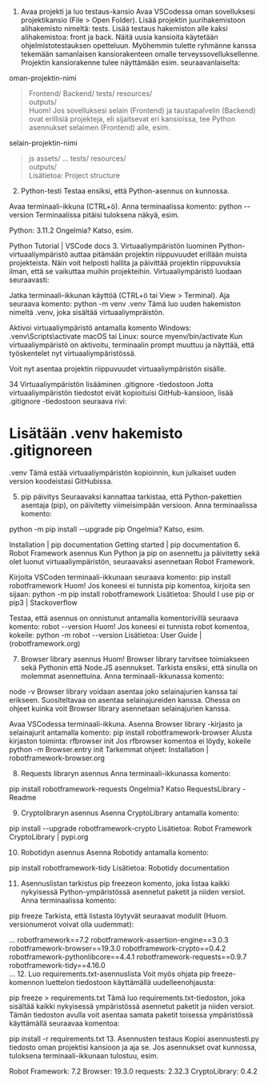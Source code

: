 1. Avaa projekti ja luo testaus-kansio
Avaa VSCodessa oman sovelluksesi projektikansio (File > Open Folder).
Lisää projektin juurihakemistoon alihakemisto nimeltä: tests.
Lisää testaus hakemiston alle kaksi alihakemistoa: front ja back.
Näitä uusia kansioita käytetään ohjelmistotestauksen opetteluun. Myöhemmin tulette ryhmänne kanssa tekemään samanlaisen kansiorakenteen omalle terveyssovelluksellenne. Projektin kansiorakenne tulee näyttämään esim. seuraavanlaiselta:

oman-projektin-nimi
   > Frontend/
   > Backend/
   > tests/
   > resources/   
   > outputs/   
Huom! Jos sovelluksesi selain (Frontend) ja taustapalvelin (Backend) ovat erillisiä projekteja, eli sijaitsevat eri kansioissa, tee Python asennukset selaimen (Frontend) alle, esim.

selain-projektin-nimi
   > js
   > assets/
   > ...
   > tests/
   > resources/   
   > outputs/   
Lisätietoa: Project structure

2. Python-testi
Testaa ensiksi, että Python-asennus on kunnossa.

Avaa terminaali-ikkuna (CTRL+ö).
Anna terminaalissa komento:
python --version
Terminaalissa pitäisi tuloksena näkyä, esim.

Python: 3.11.2
Ongelmia? Katso, esim.

Python Tutorial | VSCode docs
3. Virtuaaliympäristön luominen
Python-virtuaaliympäristö auttaa pitämään projektin riippuvuudet erillään muista projekteista. Näin voit helposti hallita ja päivittää projektin riippuvuksia ilman, että se vaikuttaa muihin projekteihin. Virtuaaliympäristö luodaan seuraavasti:

Jatka terminaali-ikkunan käyttöä (CTRL+ö tai View > Terminal).
Aja seuraava komento:
python -m venv .venv
Tämä luo uuden hakemiston nimeltä .venv, joka sisältää virtuaaliympräistön.

Aktivoi virtuaaliympäristö antamalla komento
Windows:
.venv\Scripts\activate
macOS tai Linux:
source myenv/bin/activate
Kun virtuaaliympäristö on aktivoitu, terminaalin prompt muuttuu ja näyttää, että työskentelet nyt virtuaaliympäristössä.

Voit nyt asentaa projektin riippuvuudet virtuaaliympäristön sisälle.

34 Virtuaaliympäristön lisääminen .gitignore -tiedostoon
Jotta virtuaaliympäristön tiedostot eivät kopioituisi GitHub-kansioon, lisää .gitignore -tiedostoon seuraava rivi:

# Lisätään .venv hakemisto .gitignoreen
.venv
Tämä estää virtuaaliympäristön kopioinnin, kun julkaiset uuden version koodeistasi GitHubissa.

5. pip päivitys
Seuraavaksi kannattaa tarkistaa, että Python-pakettien asentaja (pip), on päivitetty viimeisimpään versioon. Anna terminaalissa komento:

python -m pip install --upgrade pip
Ongelmia? Katso, esim.

Installation | pip documentation
Getting started | pip documentation
6. Robot Framework asennus
Kun Python ja pip on asennettu ja päivitetty sekä olet luonut virtuaaliympäristön, seuraavaksi asennetaan Robot Framework.

Kirjoita VSCoden terminaali-ikkunaan seuraava komento:
pip install robotframework
Huom! Jos koneesi ei tunnista pip komentoa, kirjoita sen sijaan:
python -m pip install robotframework
Lisätietoa: Should I use pip or pip3 | Stackoverflow

Testaa, että asennus on onnistunut antamalla komentorivillä seuraava komento:
robot --version
Huom! Jos koneesi ei tunnista robot komentoa, kokeile:
python -m robot --version
Lisätietoa: User Guide | (robotframework.org)

7. Browser library asennus
Huom! Browser library tarvitsee toimiakseen sekä Pythonin että Node.JS asennukset. Tarkista ensiksi, että sinulla on molemmat asennettuina. Anna terminaali-ikkunassa komento:

node -v
Browser library voidaan asentaa joko selainajurien kanssa tai erikseen. Suositeltavaa on asentaa selainajureiden kanssa. Ohessa on ohjeet kuinka voit Browser library asennetaan selainajurien kanssa.

Avaa VSCodessa terminaali-ikkuna.
Asenna Browser library -kirjasto ja selainajurit antamalla komento:
pip install robotframework-browser
Alusta kirjaston toiminta:
rfbrowser init
Jos rfbrowser komentoa ei löydy, kokeile
python -m Browser.entry init
Tarkemmat ohjeet: Installation | robotframework-browser.org

8. Requests libraryn asennus
Anna terminaali-ikkunassa komento:

pip install robotframework-requests
Ongelmia? Katso RequestsLibrary - Readme

9. Cryptolibraryn asennus
Asenna CryptoLibrary antamalla komento:

pip install --upgrade robotframework-crypto
Lisätietoa: Robot Framework CryptoLibrary | pypi.org

10. Robotidyn asennus
Asenna Robotidy antamalla komento:

pip install robotframework-tidy
Lisätietoa: Robotidy documentation

11. Asennuslistan tarkistus
pip freezeon komento, joka listaa kaikki nykyisessä Python-ympäristössä asennetut paketit ja niiden versiot. Anna terminaalissa komento:

pip freeze
Tarkista, että listasta löytyvät seuraavat modulit (Huom. versionumerot voivat olla uudemmat):

...
robotframework==7.2
robotframework-assertion-engine==3.0.3
robotframework-browser==19.3.0
robotframework-crypto==0.4.2
robotframework-pythonlibcore==4.4.1
robotframework-requests==0.9.7
robotframework-tidy==4.16.0         
...
12. Luo requirements.txt-asennuslista
Voit myös ohjata pip freeze-komennon luettelon tiedostoon käyttämällä uudelleenohjausta:

pip freeze > requirements.txt
Tämä luo requirements.txt-tiedoston, joka sisältää kaikki nykyisessä ympäristössä asennetut paketit ja niiden versiot. Tämän tiedoston avulla voit asentaa samata paketit toisessa ympäristössä käyttämällä seuraavaa komentoa:

pip install -r requirements.txt
13. Asennusten testaus
Kopioi asennustesti.py tiedosto oman projektisi kansioon ja aja se. Jos asennukset ovat kunnossa, tuloksena terminaali-ikkunaan tulostuu, esim.

Robot Framework: 7.2
Browser: 19.3.0
requests: 2.32.3
CryptoLibrary: 0.4.2